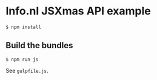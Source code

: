 # Info.nl JSXmas API example

    $ npm install

## Build the bundles

    $ npm run js

See `gulpfile.js`.
